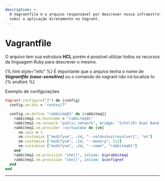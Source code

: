 ```yaml
---
description: >-
  O Vagrantfile é o arquivo responsável por descrever nossa infraestrutura e
  subir a aplicação diretamente no Vagrant.
---
```


# Vagrantfile

O arquivo tem sua estrutura **HCL** porém é possível utilizar todos os recursos da linguagem Ruby para descrever o mesmo.

{% hint style="info" %}
É importante que o arquivo tenha o nome de _**Vagrantfile (case-sensitive)**_ ou o comando do vagrant não irá localiza-lo
{% endhint %}

Exemplo de configurações&#x20;

```ruby
Vagrant.configure("2") do |config|
  config.vm.box = "centos/7"

  config.vm.define "rabbitmq01" do |rabbitmq1|
    rabbitmq1.vm.hostname = "rabbitmq01"
    rabbitmq1.vm.network "public_network", bridge: "Intel(R) Dual Band Wireless-AC 8265"
    rabbitmq1.vm.provider :virtualbox do |vm|
      vm.cpus = 1
      vm.customize ["modifyvm", :id, "--natdnshostresolver1", "on"]
      vm.customize ["modifyvm", :id, "--memory", 512]
      vm.customize ["modifyvm", :id, "--name", "rabbitmq01"]
    end
    rabbitmq1.vm.provision "shell", inline: $iprabbitmq1
    rabbitmq1.vm.provision "shell", inline: $confignet
  end
end
```

***
